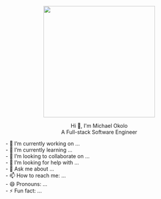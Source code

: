 <p align="center">
  <img width="300" height="300" src="https://github.com/michaelokolo/michaelokolo/assets/91018269/4b8db6c2-2fc9-4088-be4e-579ca1ea8fab">
</p>
<p align="center">
Hi 👋, I'm Michael Okolo <br>
A Full-stack Software Engineer
</p>
- 🔭 I’m currently working on ...<br>
- 🌱 I’m currently learning ...<br>
- 👯 I’m looking to collaborate on ...<br>
- 🤔 I’m looking for help with ...<br>
- 💬 Ask me about ...<br>
- 📫 How to reach me: ...<br>
- 😄 Pronouns: ...<br>
- ⚡ Fun fact: ...

